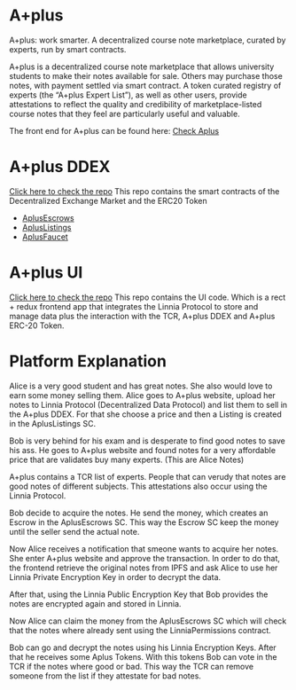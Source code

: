 # A+plus
A+plus: work smarter. A decentralized course note marketplace, curated by experts, run by smart contracts. 

A+plus is a decentralized course note marketplace that allows university students to make their notes available for sale. Others may purchase those notes, with payment settled via smart contract. A token curated registry of experts (the “A+plus Expert List”), as well as other users, provide attestations to reflect the quality and credibility of marketplace-listed course notes that they feel are particularly useful and valuable.   

The front end for A+plus can be found here: [Check Aplus](https://aplus-frontend.herokuapp.com/)

# A+plus DDEX

[Click here to check the repo](https://github.com/vrotmanh/aplus-ddex)
This repo contains the smart contracts of the Decentralized Exchange Market and the ERC20 Token
+ [AplusEscrows](https://github.com/vrotmanh/aplus-ddex/blob/master/contracts/AplusEscrows.sol)
+ [AplusListings](https://github.com/vrotmanh/aplus-ddex/blob/master/contracts/AplusListings.sol)
+ [AplusFaucet](https://github.com/vrotmanh/aplus-ddex/blob/master/contracts/faucetContracts/AplusFaucet.sol)


# A+plus UI

[Click here to check the repo](https://github.com/passabilities/aplus-frontend)
This repo contains the UI code. Which is a rect + redux frontend app that integrates the Linnia Protocol to store and manage data plus the interaction with the TCR, A+plus DDEX and A+plus ERC-20 Token.

# Platform Explanation

Alice is a very good student and has great notes. She also would love to earn some money selling them.
Alice goes to A+plus website, upload her notes to Linnia Protocol (Decentralized Data Protocol) and list them to sell in the A+plus DDEX. For that she choose a price and then a Listing is created in the AplusListings SC.

Bob is very behind for his exam and is desperate to find good notes to save his ass. He goes to A+plus website and found notes for a very affordable price that are validates buy many experts. (This are Alice Notes)

A+plus contains a TCR list of experts. People that can verudy that notes are good notes of different subjects. This attestations also occur using the Linnia Protocol. 

Bob decide to acquire the notes.
He send the money, which creates an Escrow in the AplusEscrows SC. This way the Escrow SC keep the money until the seller send the actual note.

Now Alice receives a notification that smeone wants to acquire her notes.
She enter A+plus website and approve the transaction. In order to do that, the frontend retrieve the original notes from IPFS and ask Alice to use her Linnia Private Encryption Key in order to decrypt the data.

After that, using the Linnia Public Encryption Key that Bob provides the notes are encrypted again and stored in Linnia.

Now Alice can claim the money from the AplusEscrows SC which will check that the notes where already sent using the LinniaPermissions contract.

Bob can go and decrypt the notes using his Linnia Encryption Keys. After that he receives some Aplus Tokens.
With this tokens Bob can vote in the TCR if the notes where good or bad. This way the TCR can remove someone from the list if they attestate for bad notes.
